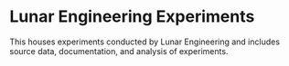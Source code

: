# Lunar Engineering Experiments

This houses experiments conducted by Lunar Engineering and includes source data, documentation, and analysis of experiments.